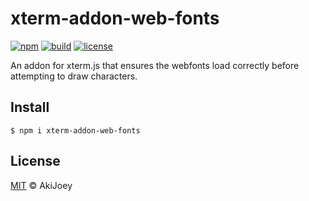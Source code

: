 # xterm-addon-web-fonts

[![npm][npm-image]][npm-url]
[![build][build-image]][build-url]
[![license][license-image]][license-url]

An addon for xterm.js that ensures the webfonts load correctly before attempting to draw characters.

## Install

`$ npm i xterm-addon-web-fonts`

## License

[MIT][license-url] © AkiJoey

[npm-image]: https://img.shields.io/npm/v/xterm-addon-web-fonts
[npm-url]: https://www.npmjs.com/package/xterm-addon-web-fonts
[build-image]: https://img.shields.io/github/workflow/status/akijoey/xterm-addon-web-fonts/Build
[build-url]: https://github.com/akijoey/xterm-addon-web-fonts/actions/workflows/build.yml
[license-image]: https://img.shields.io/github/license/akijoey/xterm-addon-web-fonts
[license-url]: https://github.com/akijoey/xterm-addon-web-fonts/blob/main/LICENSE
